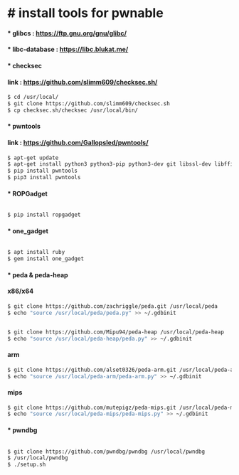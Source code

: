 # &#35; install tools for pwnable

#### &#42; glibcs : <https://ftp.gnu.org/gnu/glibc/>
#### &#42; libc-database : <https://libc.blukat.me/>

#### &#42; checksec
#### link : <https://github.com/slimm609/checksec.sh/>
```bash
$ cd /usr/local/
$ git clone https://github.com/slimm609/checksec.sh
$ cp checksec.sh/checksec /usr/local/bin/

```

#### &#42; pwntools
#### link : <https://github.com/Gallopsled/pwntools/>
```bash
$ apt-get update
$ apt-get install python3 python3-pip python3-dev git libssl-dev libffi-dev build-essential
$ pip install pwntools
$ pip3 install pwntools

```

#### &#42; ROPGadget
```bash

$ pip install ropgadget

```


#### &#42; one_gadget
```bash

$ apt install ruby
$ gem install one_gadget

```


#### &#42; peda & peda-heap
#### x86/x64
```bash
$ git clone https://github.com/zachriggle/peda.git /usr/local/peda
$ echo "source /usr/local/peda/peda.py" >> ~/.gdbinit


$ git clone https://github.com/Mipu94/peda-heap /usr/local/peda-heap
$ echo "source /usr/local/peda-heap/peda.py" >> ~/.gdbinit

```

#### arm
```bash
$ git clone https://github.com/alset0326/peda-arm.git /usr/local/peda-arm
$ echo "source /usr/local/peda-arm/peda-arm.py" >> ~/.gdbinit

```

#### mips
```bash
$ git clone https://github.com/mutepigz/peda-mips.git /usr/local/peda-mips
$ echo "source /usr/local/peda-mips/peda-mips.py" >> ~/.gdbinit

```


#### &#42; pwndbg
```bash

$ git clone https://github.com/pwndbg/pwndbg /usr/local/pwndbg
$ /usr/local/pwndbg
$ ./setup.sh

```

